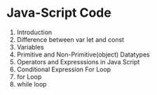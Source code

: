 # Java-Script Code
1. Introduction
1. Difference between var let and const
1. Variables
1. Primitive and Non-Primitive(object) Datatypes
1. Operators and Expresssions in Java Script
1. Conditional Expression For Loop
1. for Loop
1. while loop